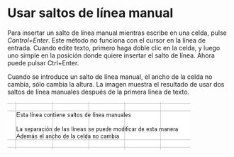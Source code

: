 
# Usar saltos de línea manual

Para insertar un salto de línea manual mientras escribe en una celda, pulse *Control+Enter*. Este método no funciona con el cursor en la línea de entrada. Cuando edite texto, primero haga doble clic en la celda, y luego uno simple en la posición donde quiere insertar el salto de línea. Ahora puede pulsar Ctrl+Enter.

Cuando se introduce un salto de línea manual, el ancho de la celda no cambia, sólo cambia la altura. La imagen muestra el resultado de usar dos saltos de línea manuales después de la primera línea de texto.

![](img/Saltos_de_linea.jpg)
